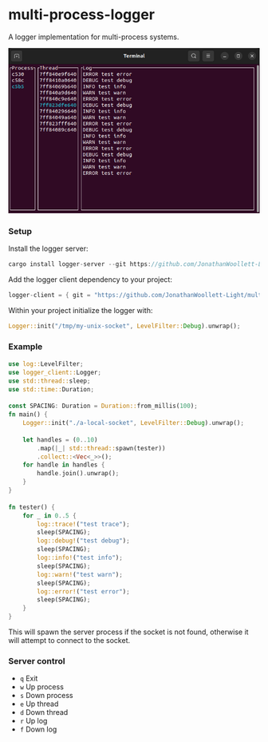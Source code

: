 # multi-process-logger

A logger implementation for multi-process systems.



![server terminal example](server.png)

### Setup

Install the logger server:

```rust
cargo install logger-server --git https://github.com/JonathanWoollett-Light/multi-process-logger.git
```

Add the logger client dependency to your project:

```rust
logger-client = { git = "https://github.com/JonathanWoollett-Light/multi-process-logger.git", rev="d64be88108e56fbf908efbdf8a94ae53fa6959f8" }
```

Within your project initialize the logger with:

```rust
Logger::init("/tmp/my-unix-socket", LevelFilter::Debug).unwrap();
```

### Example

```rust
use log::LevelFilter;
use logger_client::Logger;
use std::thread::sleep;
use std::time::Duration;

const SPACING: Duration = Duration::from_millis(100);
fn main() {
    Logger::init("./a-local-socket", LevelFilter::Debug).unwrap();

    let handles = (0..10)
        .map(|_| std::thread::spawn(tester))
        .collect::<Vec<_>>();
    for handle in handles {
        handle.join().unwrap();
    }
}

fn tester() {
    for _ in 0..5 {
        log::trace!("test trace");
        sleep(SPACING);
        log::debug!("test debug");
        sleep(SPACING);
        log::info!("test info");
        sleep(SPACING);
        log::warn!("test warn");
        sleep(SPACING);
        log::error!("test error");
        sleep(SPACING);
    }
}
```

This will spawn the server process if the socket is not found, otherwise it will attempt to connect to the socket.

### Server control

- `q` Exit
- `w` Up process
- `s` Down process
- `e` Up thread
- `d` Down thread
- `r` Up log
- `f` Down log
